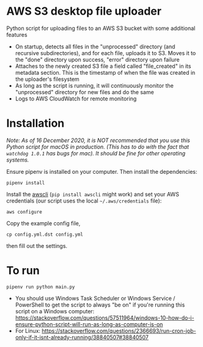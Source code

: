 # AWS S3 desktop file uploader
Python script for uploading files to an AWS S3 bucket with some additional features

* On startup, detects all files in the "unprocessed" directory (and recursive subdirectories),
and for each file, uploads it to S3. Moves it to the "done" directory upon success, "error" directory upon failure
* Attaches to the newly created S3 file a field called "file_created" in its metadata section. This is the timestamp
of when the file was created in the uploader's filesystem
* As long as the script is running, it will continuously monitor the "unprocessed" directory for new
files and do the same
* Logs to AWS CloudWatch for remote monitoring

# Installation
*Note: As of 16 December 2020, it is NOT recommended that you use this Python script for macOS in production. 
(This has to do with the fact that `watchdog 1.0.1` has bugs for mac).
It should be fine for other operating systems.*

Ensure pipenv is installed on your computer. Then install the dependencies:
```
pipenv install
```
Install the [awscli](https://aws.amazon.com/cli/) (`pip install awscli` might work) and set your AWS credentials (our script uses the local `~/.aws/credentials` file):
```
aws configure
```
Copy the example config file, 
```
cp config.yml.dst config.yml
```
then fill out the settings.

# To run
```
pipenv run python main.py
```

* You should use Windows Task Scheduler or Windows Service / PowerShell to get the script to always "be on"
if you're running this script on a Windows computer: https://stackoverflow.com/questions/57511964/windows-10-how-do-i-ensure-python-script-will-run-as-long-as-computer-is-on
* For Linux: https://stackoverflow.com/questions/2366693/run-cron-job-only-if-it-isnt-already-running/38840507#38840507
